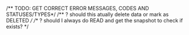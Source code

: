 /** TODO: GET CORRECT ERROR MESSAGES, CODES AND STATUSES/TYPES*/
/** ? should this atually delete data or mark as DELETED */
/** ? should I always do READ and get the snapshot to check if exists? */